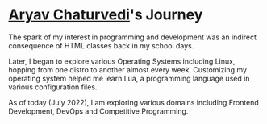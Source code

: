 # [Aryav Chaturvedi](https://github.com/aryav-v)'s Journey

The spark of my interest in programming and development was an indirect consequence of HTML classes back in my school days. <br>

Later, I began to explore various Operating Systems including Linux, hopping from one distro to another almost every week. Customizing my operating system helped me learn Lua, a programming language used in various configuration files.

As of today (July 2022), I am exploring various domains including Frontend Development, DevOps and Competitive Programming.
